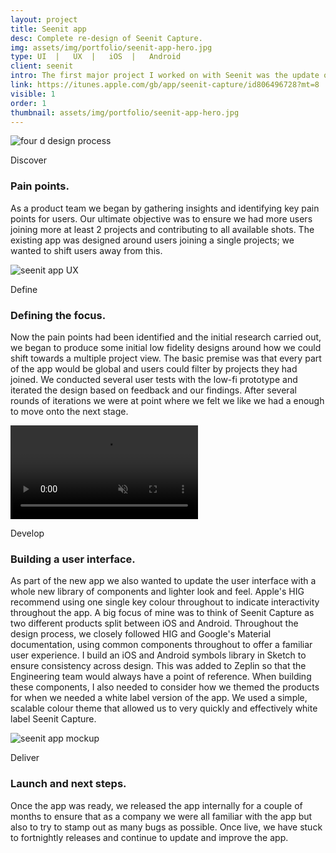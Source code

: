 ```yaml
---
layout: project
title: Seenit app
desc: Complete re-design of Seenit Capture.
img: assets/img/portfolio/seenit-app-hero.jpg
type: UI  |   UX  |   iOS  |   Android
client: seenit
intro: The first major project I worked on with Seenit was the update of the iOS and Android app, Seenit Capture. We used the Double Diamond design process.
link: https://itunes.apple.com/gb/app/seenit-capture/id806496728?mt=8
visible: 1
order: 1
thumbnail: assets/img/portfolio/seenit-app-hero.jpg
---
```


<section>
    <div class="full-width portfolio-banner">
        <img src="{{ site.baseurl}}/assets/img/portfolio/four-d-design-process.png" class="no-padding portfolio-banner-image" alt="four d design process"/>
    </div>
</section>

<section>
    <div class="container">
        <div class="row">
            <div class="col-12">
                <p class="subhead">Discover</p>
            </div>
        </div>
    </div>
    <div class="container">
        <div class="row">
            <div class="col-6">
                <h3>Pain points.</h3>
                <p>As a product team we began by gathering insights and identifying key pain points for users. Our ultimate objective was to ensure we had more users joining more at least 2 projects and contributing to all available shots. The existing app was designed around users joining a single projects; we wanted to shift users away from this.
                </p>
            </div>
        </div>
    </div>
</section>

<section>
    <div class="full-width portfolio-banner">
        <img src="{{ site.baseurl}}/assets/img/portfolio/seenit-define.jpg" class="no-padding portfolio-banner-image" alt="seenit app UX"/>
    </div>
</section>

<section>
    <div class="container">
        <div class="row">
            <div class="col-12">
                <p class="subhead">Define</p>
            </div>
        </div>
    </div>
    <div class="container">
        <div class="row">
            <div class="col-6">
                <h3>Defining the focus.</h3>
                <p>Now the pain points had been identified and the initial research carried out, we began to produce some initial low fidelity designs around how we could shift towards a multiple project view. The basic premise was that every part of the app would be global and users could filter by projects they had joined. We conducted several user tests with the low-fi prototype and iterated the design based on feedback and our findings. After several rounds of iterations we were at point where we felt we like we had a enough to move onto the next stage.
                </p>
            </div>
        </div>
    </div>
</section>

<section>
    <div class="full-width portfolio-banner">
        <video autoplay="" loop="" muted="" playsinline="" class="video-cover lazy iphone-inline-video">
            <source src="{{ site.baseurl}}/assets/img/portfolio/android-components.mp4" type="video/mp4;codecs=&quot;avc1.42E01E, mp4a.40.2&quot;">
            <source src="{{ site.baseurl}}/assets/img/portfolio/android-components.ogg">
            <source src="{{ site.baseurl}}/assets/img/portfolio/android-components.webm" type="video/webm;codecs=&quot;vp8, vorbis&quot;">
            Your browser does not support the video tag.
        </video>
    </div>
</section>

<section>
    <div class="container">
        <div class="row">
            <div class="col-12">
                <p class="subhead">Develop</p>
            </div>
        </div>
    </div>
    <div class="container">
        <div class="row">
            <div class="col-6">
                <h3>Building a user interface.</h3>
                <p>As part of the new app we also wanted to update the user interface with a whole new library of components and lighter look and feel. Apple's HIG recommend using one single key colour throughout to indicate interactivity throughout the app. A big focus of mine was to think of Seenit Capture as two different products split between iOS and Android. Throughout the design process, we closely followed HIG and Google's Material documentation, using common components throughout to offer a familiar user experience. I build an iOS and Android symbols library in Sketch to ensure consistency across design. This was added to Zeplin so that the Engineering team would always have a point of reference. When building these components, I also needed to consider how we themed the products for when we needed a white label version of the app. We used a simple, scalable colour theme that allowed us to very quickly and effectively white label Seenit Capture.
                </p>
            </div>
        </div>
    </div>
</section>

<section>
    <div class="full-width portfolio-banner">
        <img data-src="{{ site.baseurl}}/assets/img/portfolio/seenit-app-mockup.jpg" class="no-padding lazy full-width portfolio-banner-image" alt="seenit app mockup" />
    </div>
</section>

<section>
    <div class="container">
        <div class="row">
            <div class="col-12">
                <p class="subhead">Deliver</p>
            </div>
        </div>
    </div>
    <div class="container">
        <div class="row">
            <div class="col-6">
                <h3>Launch and next steps.</h3>
                <p>Once the app was ready, we released the app internally for a couple of months to ensure that as a company we were all familiar with the app but also to try to stamp out as many bugs as possible. Once live, we have stuck to fortnightly releases and continue to update and improve the app.
                </p>
            </div>
        </div>
    </div>
</section>